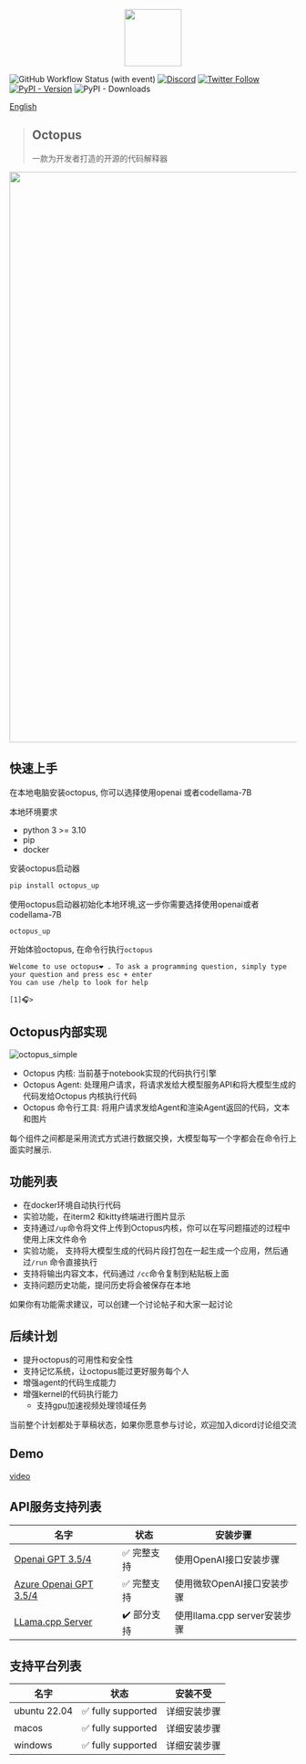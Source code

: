 <p align="center">
<img width="100px" src="https://github.com/dbpunk-labs/octopus/assets/8623385/6c60cb2b-415f-4979-9dc2-b8ce1958e17a" align="center"/>

![GitHub Workflow Status (with event)](https://img.shields.io/github/actions/workflow/status/dbpunk-labs/octopus/ci.yml?branch=main&style=flat-square)
[![Discord](https://badgen.net/badge/icon/discord?icon=discord&label)](https://discord.gg/UjSHsjaz66)
[![Twitter Follow](https://img.shields.io/twitter/follow/OCopilot7817?style=flat-square)](https://twitter.com/OCopilot7817)
[![PyPI - Version](https://img.shields.io/pypi/v/octopus_chat)](https://pypi.org/project/octopus-chat/)
![PyPI - Downloads](https://img.shields.io/pypi/dd/octopus_chat)

[English](./README.md)
> ## Octopus
> 一款为开发者打造的开源的代码解释器

<p align="center">
<img width="1000px" src="https://github.com/dbpunk-labs/octopus/assets/8623385/3ccb2d00-7231-4014-9dc5-f7f3e487c8a2" align="center"/>

## 快速上手

在本地电脑安装octopus, 你可以选择使用openai 或者codellama-7B

本地环境要求
* python 3 >= 3.10
* pip
* docker

安装octopus启动器

```bash
pip install octopus_up
```

使用octopus启动器初始化本地环境,这一步你需要选择使用openai或者codellama-7B

```
octopus_up
```

开始体验octopus, 在命令行执行`octopus`

```
Welcome to use octopus❤️ . To ask a programming question, simply type your question and press esc + enter
You can use /help to look for help

[1]🎧>
```

## Octopus内部实现

![octopus_simple](https://github.com/dbpunk-labs/octopus/assets/8623385/e5bfb3fb-74a5-4c60-8842-a81ee54fcb9d)

* Octopus 内核: 当前基于notebook实现的代码执行引擎
* Octopus Agent: 处理用户请求，将请求发给大模型服务API和将大模型生成的代码发给Octopus 内核执行代码
* Octopus 命令行工具: 将用户请求发给Agent和渲染Agent返回的代码，文本和图片

每个组件之间都是采用流式方式进行数据交换，大模型每写一个字都会在命令行上面实时展示.

## 功能列表

* 在docker环境自动执行代码
* 实验功能，在iterm2 和kitty终端进行图片显示
* 支持通过`/up`命令将文件上传到Octopus内核，你可以在写问题描述的过程中使用上床文件命令
* 实验功能， 支持将大模型生成的代码片段打包在一起生成一个应用，然后通过`/run` 命令直接执行
* 支持将输出内容文本，代码通过 `/cc`命令复制到粘贴板上面
* 支持问题历史功能，提问历史将会被保存在本地

如果你有功能需求建议，可以创建一个讨论帖子和大家一起讨论

## 后续计划 

* 提升octopus的可用性和安全性
* 支持记忆系统，让octopus能过更好服务每个人
* 增强agent的代码生成能力
* 增强kernel的代码执行能力
    * 支持gpu加速视频处理领域任务

当前整个计划都处于草稿状态，如果你愿意参与讨论，欢迎加入dicord讨论组交流
## Demo

[video](https://github.com/dbpunk-labs/octopus/assets/8623385/bea76119-a705-4ae1-907d-cb4e0a0c18a5)


## API服务支持列表

|名字|状态| 安装步骤|
|----|----------------|---|
|[Openai GPT 3.5/4](https://openai.com/product#made-for-developers) | ✅ 完整支持|使用OpenAI接口安装步骤|
|[Azure Openai GPT 3.5/4](https://azure.microsoft.com/en-us/products/ai-services/openai-service) |  ✅ 完整支持|使用微软OpenAI接口安装步骤|
|[LLama.cpp Server](https://github.com/ggerganov/llama.cpp/tree/master/examples/server) | ✔️  部分支持| 使用llama.cpp server安装步骤|

## 支持平台列表

|名字|状态|安装不受|
|----|----------------|---|
|ubuntu 22.04 | ✅ fully supported|详细安装步骤|
|macos |  ✅ fully supported|详细安装步骤|
|windows |  ✅ fully supported|详细安装步骤|

